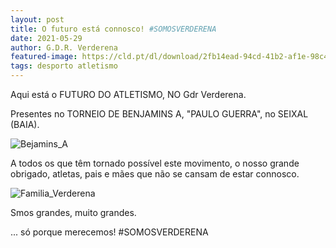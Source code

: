 ```yaml
---
layout: post
title: O futuro está connosco! #SOMOSVERDERENA
date: 2021-05-29
author: G.D.R. Verderena
featured-image: https://cld.pt/dl/download/2fb14ead-94cd-41b2-af1e-98c46ee1550b/Bejamins_A_1.jpg
tags: desporto atletismo 
---
```


Aqui está o FUTURO DO ATLETISMO, NO Gdr Verderena.

Presentes no TORNEIO DE BENJAMINS A, "PAULO GUERRA",  no SEIXAL (BAIA). 

![Bejamins_A](https://cld.pt/dl/download/2fb14ead-94cd-41b2-af1e-98c46ee1550b/Bejamins_A_1.jpg)

A todos os que têm tornado possível este movimento, o nosso grande obrigado, atletas, pais e mães que não se cansam de estar connosco.

![Familia_Verderena](https://cld.pt/dl/download/90974c7d-d224-46fb-9344-acbdb192584a/Bejamins_A_2.jpg)

Smos grandes, muito grandes.

 ... só porque merecemos! #SOMOSVERDERENA
